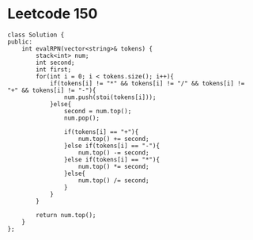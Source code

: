 # Leetcode 150
    class Solution {
    public:
        int evalRPN(vector<string>& tokens) {
            stack<int> num;
            int second;
            int first;
            for(int i = 0; i < tokens.size(); i++){
                if(tokens[i] != "*" && tokens[i] != "/" && tokens[i] != "+" && tokens[i] != "-"){
                    num.push(stoi(tokens[i]));
                }else{
                    second = num.top();
                    num.pop();

                    if(tokens[i] == "+"){
                        num.top() += second;
                    }else if(tokens[i] == "-"){
                        num.top() -= second;
                    }else if(tokens[i] == "*"){
                        num.top() *= second;
                    }else{
                        num.top() /= second;
                    }
                }
            }

            return num.top();
        }
    };
